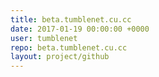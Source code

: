 ```yaml
---
title: beta.tumblenet.cu.cc
date: 2017-01-19 00:00:00 +0000
user: tumblenet
repo: beta.tumblenet.cu.cc
layout: project/github
---
```

